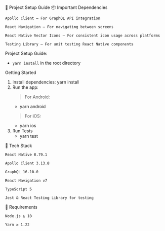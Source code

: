 🚀 Project Setup Guide
📦 Important Dependencies

    Apollo Client – For GraphQL API integration

    React Navigation – For navigating between screens

    React Native Vector Icons – For consistent icon usage across platforms

    Testing Library – For unit testing React Native components

Project Setup Guide:

* `yarn install` in the root directory

Getting Started

   1. Install dependencies:
      yarn install
   2. Run the app:
      > For Android:   
        - yarn android
      > For iOS: 
        - yarn ios
   3. Run Tests
      - yarn test

📁 Tech Stack

    React Native 0.79.1

    Apollo Client 3.13.8

    GraphQL 16.10.0

    React Navigation v7

    TypeScript 5

    Jest & React Testing Library for testing

📌 Requirements

    Node.js ≥ 18

    Yarn ≥ 1.22

    


